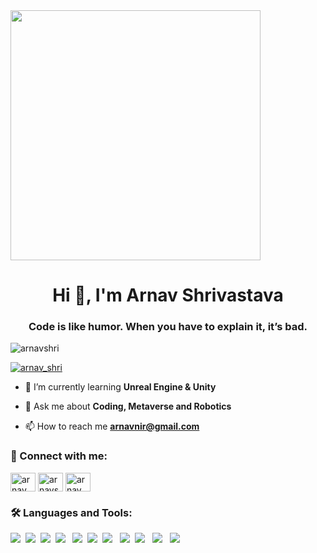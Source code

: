 <img src="https://c.tenor.com/GfSX-u7VGM4AAAAC/coding.gif" align="center" width=400>
<h1 align="center">Hi 👋, I'm Arnav Shrivastava</h1>
<h3 align="center">Code is like humor. When you have to explain it, it’s bad.</h3>

<p align="left"> <img src="https://komarev.com/ghpvc/?username=arnavshri&label=Profile%20views&color=0e75b6&style=flat" alt="arnavshri" /> </p>


<p align="left"> <a href="https://twitter.com/arnav_shri" target="blank"><img src="https://img.shields.io/twitter/follow/arnav_shri?logo=twitter&style=for-the-badge" alt="arnav_shri" /></a> </p>

- 🌱 I’m currently learning **Unreal Engine & Unity**

- 💬 Ask me about **Coding, Metaverse and Robotics**

- 📫 How to reach me **arnavnir@gmail.com**

<h3 align="left">📳 Connect with me:</h3>
<p align="left">
<a href="https://twitter.com/arnav_shri" target="blank"><img align="center" src="https://raw.githubusercontent.com/rahuldkjain/github-profile-readme-generator/master/src/images/icons/Social/twitter.svg" alt="arnav_shri" height="30" width="40" /></a>
<a href="https://linkedin.com/in/arnavshri" target="blank"><img align="center" src="https://raw.githubusercontent.com/rahuldkjain/github-profile-readme-generator/master/src/images/icons/Social/linked-in-alt.svg" alt="arnavshri" height="30" width="40" /></a>
<a href="https://instagram.com/arnav_shri" target="blank"><img align="center" src="https://raw.githubusercontent.com/rahuldkjain/github-profile-readme-generator/master/src/images/icons/Social/instagram.svg" alt="arnav_shri" height="30" width="40" /></a>
</p>

<h3 align="left">🛠 Languages and Tools:</h3>

<img src="https://img.icons8.com/color/48/000000/html-5--v1.png"/>&nbsp; <img src="https://img.icons8.com/color/48/000000/css3.png"/>&nbsp; <img src="https://img.icons8.com/color/48/000000/javascript--v1.png"/> &nbsp;<img src="https://img.icons8.com/color/48/000000/python--v1.png"/> &nbsp; <img src="https://img.icons8.com/color/48/000000/c-programming.png"/>&nbsp; <img src="https://img.icons8.com/nolan/64/c-plus-plus.png"/>&nbsp; <img src="https://img.icons8.com/fluency/48/000000/android-os.png"/>  &nbsp; <img src="https://img.icons8.com/nolan/64/arduino.png"/>&nbsp; <img src="https://img.icons8.com/color/48/000000/git.png"/> &nbsp; <img src="https://img.icons8.com/nolan/64/unity.png"/> &nbsp; <img src="https://img.icons8.com/nolan/64/unreal-engine.png"/>
